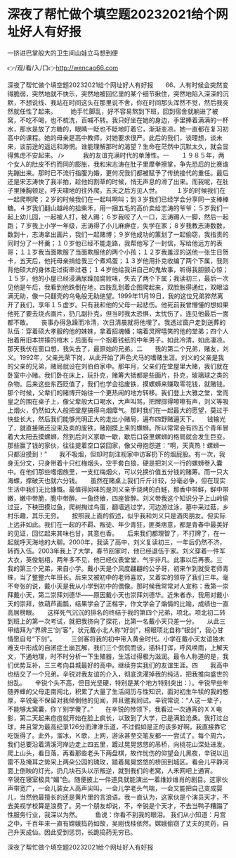 # 深夜了帮忙做个填空题20232021给个网址好人有好报
一挤进巴掌般大的卫生间山娃立马想到便

👉/观/看/入/口👉http://wencao66.com

深夜了帮忙做个填空题20232021给个网址好人有好报　　66、人有时候会突然变得脆弱，突然地就不快乐，突然地被回忆里的某个细节揪住，突然地陷入深深的沉默，不想说线、我站在时间这头在那里说不舍，你在时间那头浑然不觉，然后我突然就任性了起来。
　　她手忙脚乱，好不容易熬到下班，回到宿舍就躺进了被窝，不吃不喝，也不梳洗，百喊不转。我只好坐在她的身边，手里捧着满满的一杯水，那水是放了方糖的，眼睛一眨也不眨地盯着它，渐渐变凉。她一直都在复习初高中的课程。她的母亲是高中教师，对她要求很严。此后的我们，谈理想，谈未来，谈前途的遥远和渺惘。谁能理解那时的渴望？生命在茫然中沉默太久，就会显得焦虑不安起来。
/>　　　我的友谊充满时代的单薄性。一　　１９８５年，两个女人的肚皮不约而同的膨胀，我和宋志涛在肚子里摩拳擦掌，争先恐后的比赛谁先蹦出来。那时已不流行指腹为婚，更何况我们都被赋予了传统接代的重任。最后还是宋志涛快了我半拍，趁他妈割草的时候，悄无声息的滑了出来。而我呢，在肚子里捶胸顿足，呼天啸地的往外爬，五天之后方见人世。　　　１岁的时候我们在一起爬啊爬；２岁的时候我们在一起叫啊叫；到３岁我们已经学会分享同一支棒棒糖。４岁我们翻山越岭的拾柴禾，用一捆五毛的高价卖给志涛的爷爷；５岁我们一起上幼儿园，一起被人打，被人踢；６岁我咬了人一口，志涛踢人一脚，然后一起跑；７岁我上小学一年级，志涛得了小儿麻痹症，失学在家；８岁我教志涛数数，数到十，志涛拿出画片，我们一起赌博；９岁他成功的策划了一起偷窃，我指责的同时分了一杯羹；１０岁他已经不能走路，我帮他写了一封信，写给他远方的表哥；１１岁我当面欺服了当面欺服他的两个小孩；１２岁我羞涩的送他一张生日贺卡，五天后，他托母亲捎给我三个煮鸡蛋；１３岁他用扑克收编了两个下属，我则背他硕大的身体走过街串过巷；１４岁他给我讲自己的鬼故事，听得我胆颤心惊；１５岁，他的小屋已经浸满尿躁加腐败味，失去了两个下属；我读初三，最后一次见他是午后，我看到他跌倒在地，四肢乱划着企图爬起来，双脸胀得通红，双眼溢满无助，像一只翻壳的乌龟般无助绝望。1999年11月19日，我的这位兄弟猝然离开了我们，享年１５虚岁。只有我和他的父母一起悲伤。他死前我曾懵懂的想如果他死了要去烧点画片，扔几副扑克，但当时我太恐惧，太忧伤了，连见他最后一面都不敢。　　丧事办得急躁而冷清，次日清晨就将他埋了。我透过窗户走到送葬的队伍：穿着硕大孝服的他的妹妹，拿着招魂幡；端着灵牌嘻笑的他的堂弟；四个人抬着用旧本拼揍的棺木；后面有一个抱着钱纸的中年男子。如此冷清，如此凄凉。那天我伏在窗口想，我失去了，最原始的兄弟。二　　我的第二个兄弟，赌友，刘义。1992年，父亲光荣下岗，从此开始了声色犬马的嗜赌生涯。刘义的父亲是我的父亲的兄弟，赌局就设在刘伯伯家中。那年月，父亲们在堂屋里大赌，我们就在卧室中小赌。我们卧在床上，玩扑克，赌筹大抵都是些画片，扑克，玻璃球之类的杂物。后来这些东西贬值了，我们也学会拾废铁，摸螺蛳来赚取零花钱，就赌钱。　　　那个时候，父辈们的赌博开始往一个更热闹的地方转移。我们登上大雅之堂，堂而皇之的围在桌子上，像父辈般大口喝水，大声叫骂，把牌掷得嚓嚓有声，刘义等吸上烟火，仍然如大人般把堂屋搞得乌烟瘴气。那时我们在一起最大的愿望，莫过于快些长大，然后我们能够光明正大的走出小赌局，遍布四野赌遍天下。　　钱输光了，就直接赌还没来及卖的废铁，赌刚摸上来的螺蛳。所以常常会有四五个青年冒着大太阳去摸螺蛳，然到后刘义家歇一歇，歇后口袋里螺蛳的格局就会发生巨变。那些赢了钱的家伙，往往提着空口袋回家，像父母抱怨道：“啊，天真热！螺蛳一只都没摸到！”　　我不吸烟，但却时刻注视家中访客扔下的烟屁股。有一次，我身无分文，只身带着十只红梅烟头，空手套白狼，硬是把刘义一行的螺蛳卷入囊中。在他们那些嗜烟族里，一支红梅烟火，可以兑换价值五分钱的赌筹。而一只大海螺，撑破天也就六分钱。　　虽然在赌桌上我们斤斤计较，分毫必争，但在现实生活中我们无比慷慨。最值得回味的是刘义亲手烧烤的白鲢，那香中带鲜，鲜中带嫩，嫩中带脆，脆中带醉。一鱼终飨，四座皆醉。刘义带我这个知识分子上山岭偷过豆，下秧田摸过鱼，爬树掏过鸟蛋，翻墙逃过学，河边游过泳，墓中采过菇，乡村乐趣，其乐无穷。　　按照我上面的叙述，似乎我和刘义只是酒肉朋友。但实际上远非如此。我们在一起的不羁、叛徒、年少青狂，匪类痞意，都是青春中最美好的见证，回忆起来其味也甘，其意也香。　　后来我们都理智了，不打牌了，在一起就呼天海地的大聊。2000年，我读了高中，刘义复读初三，一年后仍然不济，转而入伍。2003年我上了大学，春节回家时，他已经退伍于家。刘义穿着一件军大衣，英俊魁梧，两年多不见，他已经仪表堂堂，气宇非凡。此事以后再表。三　　我的第三个兄弟，来自小学。戴小天是个风度翩翩的公子哥，初来乍到就受老师青睐，当了整整六年班长。后来又被初中的老师喜欢，又着实的领导了我们三年。毫不夸张的说，戴小天是我从小学到初中的偶像。那时候我常常对人宣称：我第一崇拜戴小天，第二崇拜刘德华——原因戴小天也崇拜刘德华。近朱者赤，我用对戴小天的崇拜，依葫芦画瓢，结果学会了正楷字，作文学会了煽情的比喻，成绩也一直高居榜眼。　　这样死气沉沉的排名的终结于我的第四个兄弟，项北。项北初二转到班上的第一次考试，就把我挤向了探花，比第一名戴小天只差一分。　　从此三甲结拜为“界牌三‘剑’客”，状元戴小北人称“好剑”，榜眼项北自称“银剑”，我心甘情愿自号“下剑”。　　　三剑客将我的初中带入黄金时代。小学在戴小天友谊独木难支中形成的自闭症土崩瓦解，我们三个侃侃而谈，插科打诨，呼风唤雨，上解天文，下通地理，时不时分析一下生殖器，生活过得极为滋润。最令人称道的是，我们优势互补，三三考向县城最好的高中。继续夯实我们的友谊生涯。四　　我高中也结交了一个兄弟。辛锐对我友谊的介入，彻底洗濯掉我的纯洁，把我推向盛世的纷乱。　　辛锐个头不高，但目光坚硬，特别是某个地方特别突出：）。辛锐早些年随养蜂的父母走南闯北，积累了大量了生活阅历与性知识，面对初生牛犊的我的憨厚，辛锐毫不保留对我倾倒他的见闻，并且邀我同试。辛锐常说：“人这一辈子，不能够太窝囊，你丫别学傻了。”　　在辛锐的带领下，我看过一次通宵的ＸＸ电影，第二天起来痘痘就开始在脸上疯长，以致到了大学，已是满脸沧桑。我打过台球，并且常为最高纪录126分而津津乐道，不过假如是正的该多好啊，我直接靠它吃饭得了。此外，溜冰，Ｋ歌，上网，游泳甚至交笔友都一一尝试了。每个周六，我们总要沿着清溪河岸边走上四五里，踱过晃晃悠悠的吊桥，向桃花山深处进发。爬上山头，看日落，再看那些老头下两盘棋，故作忧伤的仰望会儿黑夜，辛锐以迅雷不及掩耳之势采上两朵公园的瑰玫，踏着晃晃悠悠的桥回到城区。看会儿平静河面上倒映的灯光，扔几块石头以示叛逆，就到我们的老窝，人禾网吧上通宵。　　辛锐在寝室极具“媚”色。随便披上一件道具就能演出一着维妙维肖的剧目。这家伙声带宽广，一会儿装女人高声尖叫，一会儿学老头气喘，一会又能把自己变成婴儿，当然他最擅长的还是黄片里的言浪语。我一直认为，这家伙是个演员天才，不去美视学校算是浪费了。另一个朋友却说，不，辛锐是个天才，不去当鸭子糟蹋了性服务行业，我深以为然。
　　鱼说：你看不到我的眼泪。
我们从小知道：月宫之中，千百年来一直有嫦娥捣药如故，吴刚伐桂依然。嫦娥偷窃了丈夫的灵药，自己升天成仙。因此受到惩罚，长跪捣药无穷已。

深夜了帮忙做个填空题20232021给个网址好人有好报
